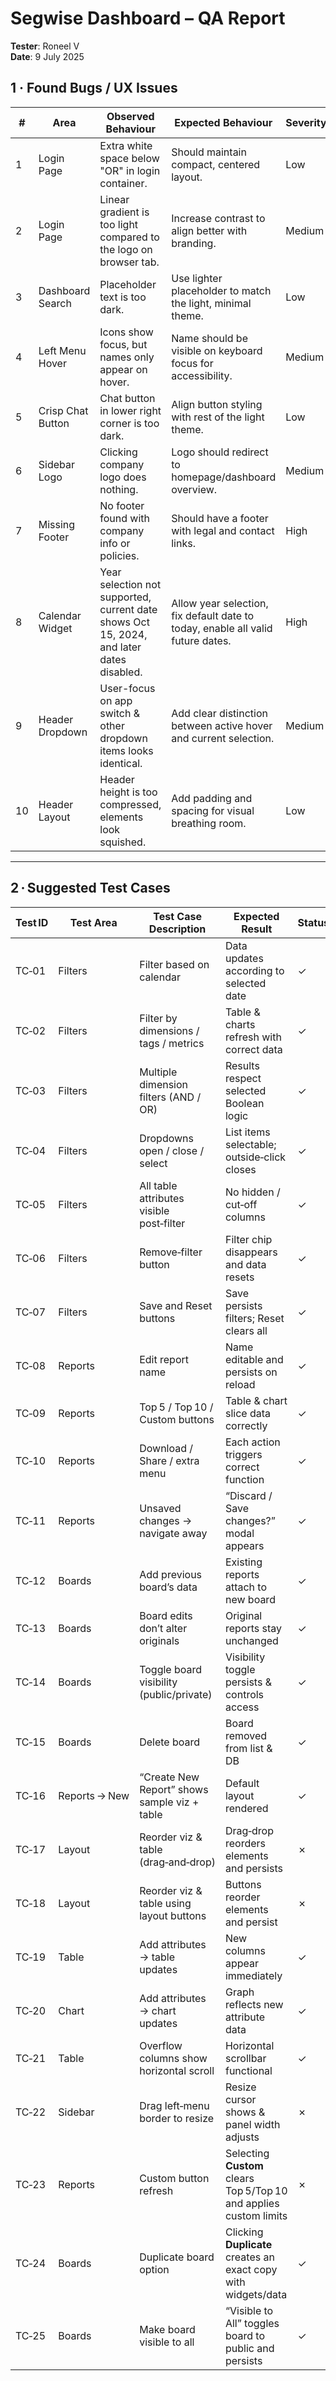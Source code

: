 # Segwise Dashboard – QA Report  
**Tester**: Roneel V  
**Date**: 9 July 2025

## 1 · Found Bugs / UX Issues

| # | Area | Observed Behaviour | Expected Behaviour | Severity |
|---|------|--------------------|--------------------|----------|
| 1 | Login Page | Extra white space below "OR" in login container. | Should maintain compact, centered layout. | Low |
| 2 | Login Page | Linear gradient is too light compared to the logo on browser tab. | Increase contrast to align better with branding. | Medium |
| 3 | Dashboard Search | Placeholder text is too dark. | Use lighter placeholder to match the light, minimal theme. | Low |
| 4 | Left Menu Hover | Icons show focus, but names only appear on hover. | Name should be visible on keyboard focus for accessibility. | Medium |
| 5 | Crisp Chat Button | Chat button in lower right corner is too dark. | Align button styling with rest of the light theme. | Low |
| 6 | Sidebar Logo | Clicking company logo does nothing. | Logo should redirect to homepage/dashboard overview. | Medium |
| 7 | Missing Footer | No footer found with company info or policies. | Should have a footer with legal and contact links. | High |
| 8 | Calendar Widget | Year selection not supported, current date shows Oct 15, 2024, and later dates disabled. | Allow year selection, fix default date to today, enable all valid future dates. | High |
| 9 | Header Dropdown | User-focus on app switch & other dropdown items looks identical. | Add clear distinction between active hover and current selection. | Medium |
|10 | Header Layout | Header height is too compressed, elements look squished. | Add padding and spacing for visual breathing room. | Low |

---

## 2 · Suggested Test Cases

| Test ID | Test Area | Test Case Description | Expected Result | Status |
|---------|-----------|-----------------------|-----------------|--------|
| TC‑01 | Filters | Filter based on calendar | Data updates according to selected date | ✓ |
| TC‑02 | Filters | Filter by dimensions / tags / metrics | Table & charts refresh with correct data | ✓ |
| TC‑03 | Filters | Multiple dimension filters (AND / OR) | Results respect selected Boolean logic | ✓ |
| TC‑04 | Filters | Dropdowns open / close / select | List items selectable; outside‑click closes | ✓ |
| TC‑05 | Filters | All table attributes visible post‑filter | No hidden / cut‑off columns | ✓ |
| TC‑06 | Filters | Remove‑filter button | Filter chip disappears and data resets | ✓ |
| TC‑07 | Filters | Save and Reset buttons | Save persists filters; Reset clears all | ✓ |
| TC‑08 | Reports | Edit report name | Name editable and persists on reload | ✓ |
| TC‑09 | Reports | Top 5 / Top 10 / Custom buttons | Table & chart slice data correctly | ✓ |
| TC‑10 | Reports | Download / Share / extra menu | Each action triggers correct function | ✓ |
| TC‑11 | Reports | Unsaved changes → navigate away | “Discard / Save changes?” modal appears | ✓ |
| TC‑12 | Boards | Add previous board’s data | Existing reports attach to new board | ✓ |
| TC‑13 | Boards | Board edits don’t alter originals | Original reports stay unchanged | ✓ |
| TC‑14 | Boards | Toggle board visibility (public/private) | Visibility toggle persists & controls access | ✓ |
| TC‑15 | Boards | Delete board | Board removed from list & DB | ✓ |
| TC‑16 | Reports → New | “Create New Report” shows sample viz + table | Default layout rendered | ✓ |
| TC‑17 | Layout | Reorder viz & table (drag‑and‑drop) | Drag‑drop reorders elements and persists | ✗ |
| TC‑18 | Layout | Reorder viz & table using layout buttons | Buttons reorder elements and persist | ✗ |
| TC‑19 | Table | Add attributes → table updates | New columns appear immediately | ✓ |
| TC‑20 | Chart | Add attributes → chart updates | Graph reflects new attribute data | ✓ |
| TC‑21 | Table | Overflow columns show horizontal scroll | Horizontal scrollbar functional | ✓ |
| TC‑22 | Sidebar | Drag left‑menu border to resize | Resize cursor shows & panel width adjusts | ✗ |
| TC‑23 | Reports | Custom button refresh | Selecting **Custom** clears Top 5/Top 10 and applies custom limits | ✗ |
| TC‑24 | Boards | Duplicate board option | Clicking **Duplicate** creates an exact copy with widgets/data | ✓ |
| TC‑25 | Boards | Make board visible to all | “Visible to All” toggles board to public and persists | ✓ |
